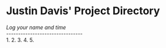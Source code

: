 # Justin Davis' Project Directory

*Log your name and time*
<br>--------------------------------</br>
1.
2.
3.
4.
5.

